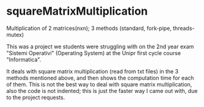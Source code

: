 # squareMatrixMultiplication
Multiplication of 2 matrices(nxn); 3 methods (standard, fork-pipe, threads-mutex) 

This was a project we students were struggling with on the 2nd year exam "Sistemi Operativi" (Operating System) at the Unipr first cycle course "Informatica".

It deals with square matrix multiplication (read from txt files) in the 3 methods mentioned above, and then shows the computation time for each of them. 
This is not the best way to deal with square matrix multiplication, also the code is not indented; this is just the faster way I came out with, due to the project requests.
